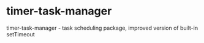 # timer-task-manager
timer-task-manager - task scheduling package, improved version of built-in setTimeout
